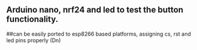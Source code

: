 ## Arduino nano, nrf24 and led to test the button functionality.  
##can be easily ported to esp8266 based platforms, assigning cs, rst and led pins properly (Dn)